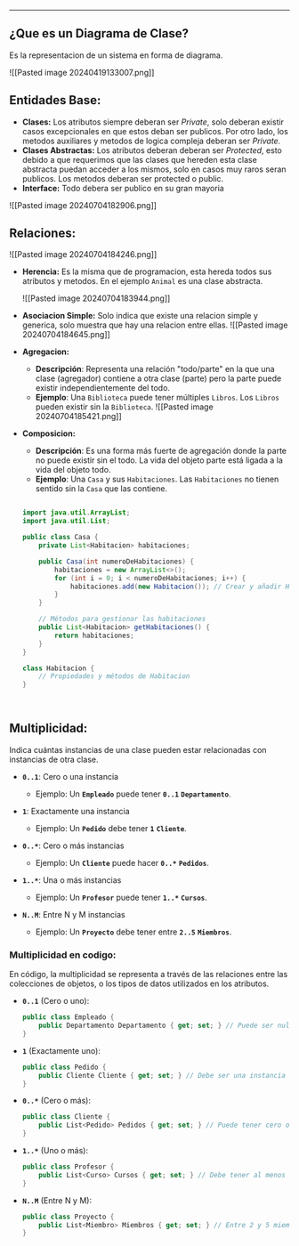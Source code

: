 
---
## ¿Que es un Diagrama de Clase?
Es la representacion de un sistema en forma de diagrama.

![[Pasted image 20240419133007.png]]

## Entidades Base:

- **Clases:** Los atributos siempre deberan ser _Private_, solo deberan existir casos excepcionales en que estos deban ser publicos. Por otro lado, los metodos auxiliares y metodos de logica compleja deberan ser _Private._
- **Clases Abstractas:** Los atributos deberan deberan ser _Protected_, esto debido a que requerimos que las clases que hereden esta clase abstracta puedan acceder a los mismos, solo en casos muy raros seran publicos. Los metodos deberan ser protected o public.
- **Interface:** Todo debera ser publico en su gran mayoria

![[Pasted image 20240704182906.png]]

## Relaciones:

![[Pasted image 20240704184246.png]]

- **Herencia:** Es la misma que de programacion, esta hereda todos sus atributos y metodos. En el ejemplo `Animal` es una clase abstracta.
    
    ![[Pasted image 20240704183944.png]]
    
- **Asociacion Simple:** Solo indica que existe una relacion simple y generica, solo muestra que hay una relacion entre ellas. ![[Pasted image 20240704184645.png]]
    
- **Agregacion:**
    
    - **Descripción**: Representa una relación "todo/parte" en la que una clase (agregador) contiene a otra clase (parte) pero la parte puede existir independientemente del todo.
    - **Ejemplo**: Una `Biblioteca` puede tener múltiples `Libros`. Los `Libros` pueden existir sin la `Biblioteca`. ![[Pasted image 20240704185421.png]]

- **Composicion:** 
	- **Descripción**: Es una forma más fuerte de agregación donde la parte no puede existir sin el todo. La vida del objeto parte está ligada a la vida del objeto todo.
	- **Ejemplo**: Una `Casa` y sus `Habitaciones`. Las `Habitaciones` no tienen sentido sin la `Casa` que las contiene.
	
	```java

	import java.util.ArrayList;
	import java.util.List;
	
	public class Casa {
	    private List<Habitacion> habitaciones;
	
	    public Casa(int numeroDeHabitaciones) {
	        habitaciones = new ArrayList<>();
	        for (int i = 0; i < numeroDeHabitaciones; i++) {
	            habitaciones.add(new Habitacion()); // Crear y añadir Habitaciones a la Casa
	        }
	    }
	
	    // Métodos para gestionar las habitaciones
	    public List<Habitacion> getHabitaciones() {
	        return habitaciones;
	    }
	}
	
	class Habitacion {
	    // Propiedades y métodos de Habitacion
	}

	 
	```


## Multiplicidad:
Indica cuántas instancias de una clase pueden estar relacionadas con instancias de otra clase.

- **`0..1`**: Cero o una instancia
    
    - Ejemplo: Un **`Empleado`** puede tener **`0..1`** **`Departamento`**.
- **`1`**: Exactamente una instancia
    
    - Ejemplo: Un **`Pedido`** debe tener **`1`** **`Cliente`**.
- **`0..*`**: Cero o más instancias
    
    - Ejemplo: Un **`Cliente`** puede hacer **`0..*`** **`Pedidos`**.
- **`1..*`**: Una o más instancias
    
    - Ejemplo: Un **`Profesor`** puede tener **`1..*`** **`Cursos`**.
- **`N..M`**: Entre N y M instancias
    
    - Ejemplo: Un **`Proyecto`** debe tener entre **`2..5`** **`Miembros`**.
###  Multiplicidad en codigo:
En código, la multiplicidad se representa a través de las relaciones entre las colecciones de objetos, o los tipos de datos utilizados en los atributos. 

- **`0..1`** (Cero o uno):
  ```csharp
  public class Empleado {
      public Departamento Departamento { get; set; } // Puede ser null (0) o una instancia (1)
  }
  ```

- **`1`** (Exactamente uno):
  ```csharp
  public class Pedido {
      public Cliente Cliente { get; set; } // Debe ser una instancia de Cliente
  }
  ```

- **`0..*`** (Cero o más):
  ```csharp
  public class Cliente {
      public List<Pedido> Pedidos { get; set; } // Puede tener cero o más pedidos
  }
  ```

- **`1..*`** (Uno o más):
  ```csharp
  public class Profesor {
      public List<Curso> Cursos { get; set; } // Debe tener al menos un curso
  }
  ```

- **`N..M`** (Entre N y M):
  ```csharp
  public class Proyecto {
      public List<Miembro> Miembros { get; set; } // Entre 2 y 5 miembros, controlado en la lógica
  }
  ```




